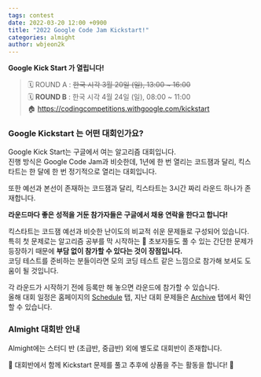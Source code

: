 ```yaml
---
tags: contest
date: 2022-03-20 12:00 +0900
title: "2022 Google Code Jam Kickstart!"
categories: almight
author: wbjeon2k
---
```


**Google Kick Start 가 열립니다!**

>🗓️ ROUND A : ~~한국 시각 3월 20일 (일), 13:00 ~ 16:00~~  
>🗓️ **ROUND B** : 한국 시각 4월 24일 (일), 08:00 ~ 11:00  
>🏠 <https://codingcompetitions.withgoogle.com/kickstart>

### Google Kickstart 는 어떤 대회인가요?  

Google Kick Start는 구글에서 여는 알고리즘 대회입니다.  
진행 방식은 Google Code Jam과 비슷한데, 1년에 한 번 열리는 코드잼과 달리, 킥스타트는 한 달에 한 번 정기적으로 열리는 대회입니다.  

또한 예선과 본선이 존재하는 코드잼과 달리, 킥스타트는 3시간 짜리 라운드 하나가 존재합니다.  

**라운드마다 좋은 성적을 거둔 참가자들은 구글에서 채용 연락을 한다고 합니다!**  

킥스타트는 코드잼 예선과 비슷한 난이도의 비교적 쉬운 문제들로 구성되어 있습니다.  
특히 첫 문제로는 알고리즘 공부를 막 시작하는 🌱 초보자들도 풀 수 있는 간단한 문제가 등장하기 때문에 **부담 없이 참가할 수 있다는 것이 장점입니다.**  
코딩 테스트를 준비하는 분들이라면 모의 코딩 테스트 같은 느낌으로 참가해 보셔도 도움이 될 것입니다.  

각 라운드가 시작하기 전에 등록만 해 놓으면 라운드에 참가할 수 있습니다.  
올해 대회 일정은 홈페이지의 [Schedule](https://codingcompetitions.withgoogle.com/kickstart/schedule) 탭, 지난 대회 문제들은 [Archive](https://codingcompetitions.withgoogle.com/kickstart/archive) 탭에서 확인할 수 있습니다.

### Almight 대회반 안내

Almight에는 스터디 반 (초급반, 중급반) 외에 별도로 대회반이 존재합니다.  

🎁 대회반에서 함께 Kickstart 문제를 풀고 추후에 상품을 주는 활동을 합니다! 🎁  
